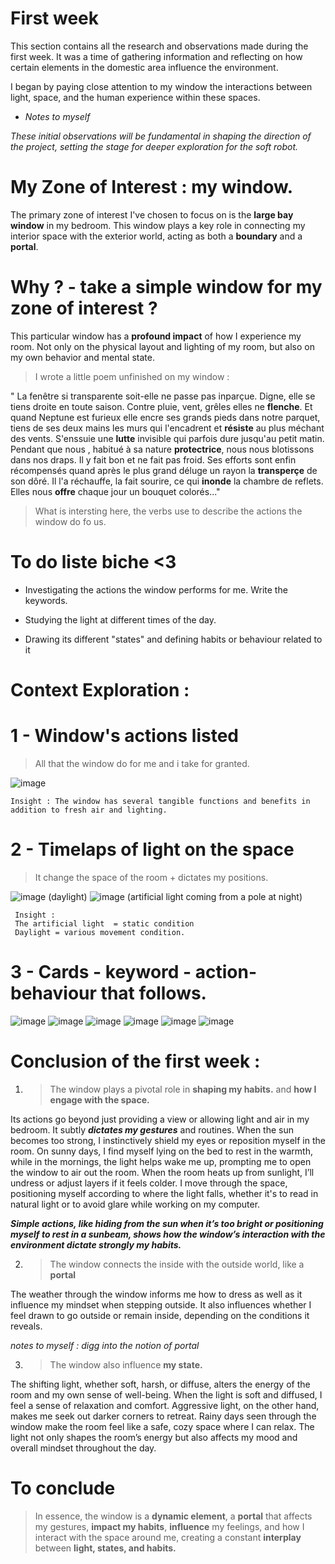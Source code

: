 # First week 

This section contains all the research and observations made during the first week. It was a time of gathering information and reflecting on how certain elements in the domestic area influence the environment. 

I began by paying close attention to my window the interactions between light, space, and the human experience within these spaces.

- *Notes to myself*

*These initial observations will be fundamental in shaping the direction of the project, setting the stage for deeper exploration for the soft robot.*

# My Zone of Interest : my window.

The primary zone of interest I've chosen to focus on is the **large bay window** in my bedroom. This window plays a key role in connecting my interior space with the exterior world, acting as both a **boundary** and a **portal**.


# Why ? - take a simple window for my zone of interest ?

This particular window has a **profound impact** of how I experience my room. Not only on the physical layout and lighting of my room, but also on my own behavior and mental state. 

> I wrote a little poem unfinished on my window : 

" La fenêtre si transparente soit-elle ne passe pas inparçue. Digne, elle se tiens droite en toute saison. Contre pluie, vent, grêles elles ne **flenche**. Et quand Neptune est furieux elle encre ses grands pieds dans notre parquet, tiens de ses deux mains les murs qui l'encadrent et **résiste** au plus méchant des vents. S'enssuie une **lutte** invisible qui parfois dure jusqu'au petit matin. Pendant que nous , habitué à sa nature **protectrice**, nous nous blotissons dans nos draps. Il y fait bon et ne fait pas froid. 
Ses efforts sont enfin récompensés quand après le plus grand déluge un rayon la **transperçe** de son dôré. Il l'a réchauffe, la fait sourire, ce qui **inonde** la chambre de reflets. Elles nous **offre** chaque jour un bouquet colorés..."

> What is intersting here, the verbs use to describe the actions the window do fo us.

# To do liste biche <3

- Investigating the actions the window performs for me. 
Write the keywords.

- Studying the light at different times of the day.

- Drawing its different "states" and defining habits or behaviour related to it


# Context Exploration : 

# 1 - Window's actions listed 
> All that the window do for me and i take for granted.

 ![image](images/1-keywords.jpeg)

    Insight : The window has several tangible functions and benefits in addition to fresh air and lighting.
 
 # 2 - Timelaps of light on the space 

 > It change the space of the room + dictates my positions.

 ![image](images/2-Light.jpeg)
 (daylight)
 ![image](images/3-Light.jpg)
 (artificial light coming from a pole at night)

     Insight : 
     The artificial light  = static condition
     Daylight = various movement condition. 


 # 3 - Cards - keyword - action-behaviour that follows.

 ![image](images/behaviour1.jpeg)
 ![image](images/behaviour2.jpeg)
 ![image](images/behaviour3.jpeg)
 ![image](images/behaviour4.jpeg)
 ![image](images/behaviour5.jpeg)
 ![image](images/behaviour6.jpeg)

 # Conclusion of the first week : 

1. > The window plays a pivotal role in **shaping my habits.** and **how I engage with the space.**

Its actions go beyond just providing a view or allowing light and air in my bedroom. It subtly ***dictates my gestures*** and routines. When the sun becomes too strong, I instinctively shield my eyes or reposition myself in the room. On sunny days, I find myself lying on the bed to rest in the warmth, while in the mornings, the light helps wake me up, prompting me to open the window to air out the room. When the room heats up from sunlight, I’ll undress or adjust layers if it feels colder. I move through the space, positioning myself according to where the light falls, whether it's to read in natural light or to avoid glare while working on my computer.

***Simple actions, like hiding from the sun when it’s too bright or positioning myself to rest in a sunbeam, shows how the window’s interaction with the environment dictate strongly my habits.***

2. > The window connects the inside with the outside world, like a **portal** 

The weather through the window informs me how to dress as well as it influence my mindset when stepping outside.
It also influences whether I feel drawn to go outside or remain inside, depending on the conditions it reveals.

*notes to myself : digg into the notion  of portal*

3. > The window also influence **my state.**

The shifting light, whether soft, harsh, or diffuse, alters the energy of the room and my own sense of well-being.
When the light is soft and diffused, I feel a sense of relaxation and comfort. Aggressive light, on the other hand, makes me seek out darker corners to retreat.
Rainy days seen through the window make the room feel like a safe, cozy space where I can relax. The light not only shapes the room’s energy but also affects my mood and overall mindset throughout the day.

# To conclude

> In essence, the window is a **dynamic element**, a **portal** that affects my gestures, **impact my habits**, **influence** my feelings, and how I interact with the space around me, creating a constant **interplay** between **light, states, and habits.**

